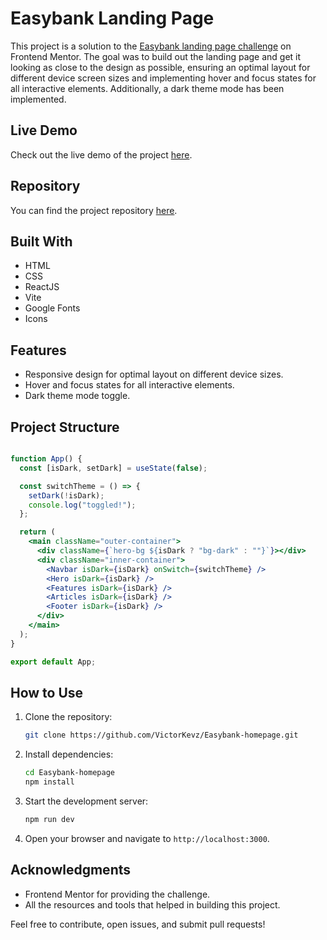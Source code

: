 # Easybank Landing Page

This project is a solution to the [Easybank landing page challenge](https://www.frontendmentor.io/challenges/easybank-landing-page-WaUhkoDN) on Frontend Mentor. The goal was to build out the landing page and get it looking as close to the design as possible, ensuring an optimal layout for different device screen sizes and implementing hover and focus states for all interactive elements. Additionally, a dark theme mode has been implemented.

## Live Demo

Check out the live demo of the project [here](https://victorkevz.github.io/Easybank-homepage/).

## Repository

You can find the project repository [here](https://github.com/VictorKevz/Easybank-homepage.git).

## Built With

- HTML
- CSS
- ReactJS
- Vite
- Google Fonts
- Icons

## Features

- Responsive design for optimal layout on different device sizes.
- Hover and focus states for all interactive elements.
- Dark theme mode toggle.

## Project Structure

```jsx

function App() {
  const [isDark, setDark] = useState(false);

  const switchTheme = () => {
    setDark(!isDark);
    console.log("toggled!");
  };

  return (
    <main className="outer-container">
      <div className={`hero-bg ${isDark ? "bg-dark" : ""}`}></div>
      <div className="inner-container">
        <Navbar isDark={isDark} onSwitch={switchTheme} />
        <Hero isDark={isDark} />
        <Features isDark={isDark} />
        <Articles isDark={isDark} />
        <Footer isDark={isDark} />
      </div>
    </main>
  );
}

export default App;
```

## How to Use

1. Clone the repository:
   ```bash
   git clone https://github.com/VictorKevz/Easybank-homepage.git
   ```

2. Install dependencies:
   ```bash
   cd Easybank-homepage
   npm install
   ```

3. Start the development server:
   ```bash
   npm run dev
   ```

4. Open your browser and navigate to `http://localhost:3000`.



## Acknowledgments

- Frontend Mentor for providing the challenge.
- All the resources and tools that helped in building this project.

Feel free to contribute, open issues, and submit pull requests!